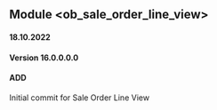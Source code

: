 ## Module <ob_sale_order_line_view>

#### 18.10.2022
#### Version 16.0.0.0.0
#### ADD
Initial commit for Sale Order Line View




